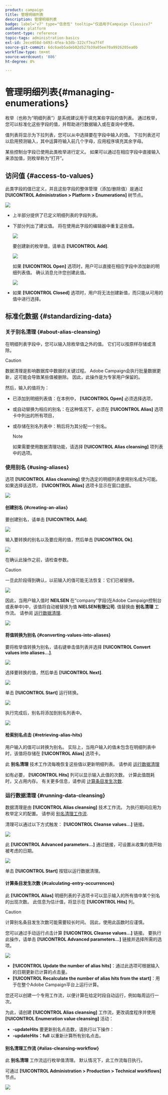 ```yaml
---
product: campaign
title: 管理明细列表
description: 管理明细列表
badge: label="v7" type="信息性" tooltip="仅适用于Campaign Classicv7"
audience: platform
content-type: reference
topic-tags: administration-basics
exl-id: 2ece058d-b493-4fea-b3db-322cf7ea7f4f
source-git-commit: 6dc6aeb5adeb82d527b39a05ee70a9926205ea0b
workflow-type: tm+mt
source-wordcount: '886'
ht-degree: 0%

---
```


# 管理明细列表{#managing-enumerations}



枚举（也称为“明细列表”）是系统建议用于填充某些字段的值列表。 通过枚举，您可以标准化这些字段的值，并帮助进行数据输入或在查询中使用。

值列表将显示为下拉列表，您可以从中选择要在字段中输入的值。 下拉列表还可以启用预测输入，其中运算符输入前几个字母，应用程序填充其余字母。

某些控制台字段已使用此类枚举进行定义。 如果可以通过在相应字段中直接输入来添加值，则枚举称为“打开”。

## 访问值 {#access-to-values}

此类字段的值已定义，并且这些字段的整体管理（添加/删除值）是通过 **[!UICONTROL Administration > Platform > Enumerations]** 树节点。

![](assets/s_ncs_user_itemized_list_node.png)

* 上半部分提供了已定义明细列表的字段列表。
* 下部分列出了建议值。 将在使用此字段的编辑器中重复这些值。

   ![](assets/s_ncs_user_itemized_list_values.png)

   要创建新的枚举值，请单击 **[!UICONTROL Add]**.

   ![](assets/s_ncs_user_itemized_list.png)

   如果 **[!UICONTROL Open]** 选项时，用户可以直接在相应字段中添加新的明细列表值。 确认消息允许您创建此值。

   ![](assets/s_ncs_user_itemized_list_new_value.png)

* 如果 **[!UICONTROL Closed]** 选项时，用户将无法创建新值，而只能从可用的值中进行选择。

## 标准化数据 {#standardizing-data}

### 关于别名清理 {#about-alias-cleansing}

在明细列表字段中，您可以输入除枚举值之外的值。 它们可以按原样存储或清除。

>[!CAUTION]
>
>数据清理是影响数据库中数据的关键过程。 Adobe Campaign会执行批量数据更新，这可能会导致某些值被删除。 因此，此操作是为专家用户保留的。

然后，输入的值将为：

* 已添加到明细列表值：在本例中， **[!UICONTROL Open]** 必须选择选项，
* 或自动替换为相应的别名：在这种情况下，必须在 **[!UICONTROL Alias]** 选项卡中列出的所有项目，
* 或存储在别名列表中：稍后将为其分配一个别名。

   >[!NOTE]
   >
   >如果需要使用数据清理功能，请选择 **[!UICONTROL Alias cleansing]** 项列表中的选项。

### 使用别名 {#using-aliases}

选项 **[!UICONTROL Alias cleansing]** 使为选定的明细列表使用别名成为可能。 如果选择该选项， **[!UICONTROL Alias]** 选项卡显示在窗口底部。

![](assets/s_ncs_user_itemized_list_alias_option.png)

#### 创建别名 {#creating-an-alias}

要创建别名，请单击 **[!UICONTROL Add]**.

![](assets/s_ncs_user_itemized_list_alias_create.png)

输入要转换的别名以及要应用的值，然后单击 **[!UICONTROL Ok]**.

![](assets/s_ncs_user_itemized_list_alias_create_2.png)

在确认此操作之前，请检查参数。

>[!CAUTION]
>
>一旦此阶段得到确认，以前输入的值可能无法恢复：它们已被替换。

![](assets/s_ncs_user_itemized_list_alias_create_3.png)

因此，当用户输入值时 **NEILSEN** 在“company”字段(在Adobe Campaign控制台或表单中)中，该值将自动被替换为值 **NIELSEN有限公司**. 值替换由 **别名清理** 工作流。 请参阅 [运行数据清理](#running-data-cleansing).

![](assets/s_ncs_user_itemized_list_alias_use.png)

#### 将值转换为别名 {#converting-values-into-aliases}

要将枚举值转换为别名，请右键单击值列表并选择 **[!UICONTROL Convert values into aliases...]**.

![](assets/s_ncs_user_itemized_list_alias_detail.png)

选择要转换的值，然后单击 **[!UICONTROL Next]**.

![](assets/s_ncs_user_itemized_list_alias_transform.png)

单击 **[!UICONTROL Start]** 运行转换。

![](assets/s_ncs_user_itemized_list_alias_detail1.png)

执行完成后，别名将添加到别名列表中。

![](assets/s_ncs_user_itemized_list_alias_detail2.png)

#### 检索别名点击 {#retrieving-alias-hits}

用户输入的值可以转换为别名。 实际上，当用户输入的值未包含在明细列表中时，该值将存储在 **[!UICONTROL Alias]** 选项卡。

此 **别名清理** 技术工作流每晚恢复这些值以更新明细列表。 请参阅 [运行数据清理](#running-data-cleansing)

如有必要， **[!UICONTROL Hits]** 列可以显示输入此值的次数。 计算此值既耗时，又占用内存。 有关更多信息，请参阅 [计算条目发生次数](#calculating-entry-occurrences).

### 运行数据清理 {#running-data-cleansing}

数据清理是由 **[!UICONTROL Alias cleansing]** 技术工作流。 为执行期间应用为枚举定义的配置。 请参阅 [别名清理工作流](#alias-cleansing-workflow).

清理可以通过以下方式触发： **[!UICONTROL Cleanse values...]** 链接。

![](assets/s_ncs_user_itemized_list_alias_start_normalize.png)

此 **[!UICONTROL Advanced parameters...]** 通过链接，可设置从收集的值开始被考虑的日期。

![](assets/s_ncs_user_itemized_list_alias_normalize.png)

单击 **[!UICONTROL Start]** 按钮以运行数据清理。

#### 计算条目发生次数 {#calculating-entry-occurrences}

此 **[!UICONTROL Alias]** 明细列表的子选项卡可以显示输入的所有值中某个别名的出现次数。 此信息为估计值，将显示在 **[!UICONTROL Hits]** 列。

>[!CAUTION]
>
>计算别名条目发生次数可能需要较长时间。 因此，使用此函数时应谨慎。

您可以通过手动运行点击计算 **[!UICONTROL Cleanse values...]** 链接。 要执行此操作，请单击 **[!UICONTROL Advanced parameters...]** 链接并选择所需的选项。

![](assets/s_ncs_user_itemized_list_alias_hits.png)

* **[!UICONTROL Update the number of alias hits]**：通过此选项可根据输入的日期更新已计算的点击量。
* **[!UICONTROL Recalculate the number of alias hits from the start]**：用于在整个Adobe Campaign平台上运行计算。

您还可以创建一个专用工作流，以便计算在给定时段自动运行，例如每周运行一次。

为此，请创建 **[!UICONTROL Alias cleansing]** 工作流，更改调度程序并使用 **[!UICONTROL Enumeration value cleansing]** 活动：

* **-updateHits** 要更新别名点击数，请执行以下操作：
* **-updateHits：full** 以重新计算所有别名点击。

#### 别名清理工作流 {#alias-cleansing-workflow}

此 **别名清理** 工作流运行枚举值清理。 默认情况下，此工作流每日执行。

可通过 **[!UICONTROL Administration > Production > Technical workflows]** 节点。

![](assets/s_ncs_user_itemized_list_alias_wf.png)

